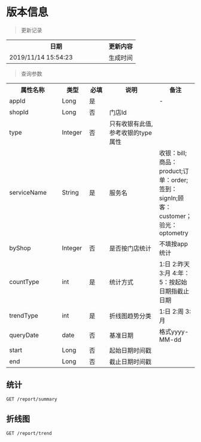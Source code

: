 # 版本信息

> 更新记录

<table>
    <tr>
        <th style="width:250px;">日期</th>
        <th>更新内容</th>
    </tr>
    <tr>
        <td>2019/11/14 15:54:23 </td>
        <td>生成时间</td>
    </tr>
</table>

> 查询参数

<table>
    <tr>
        <th style="width:150px;">属性名称</th>
        <th style="width:60px;">类型</th>
        <th style="width:60px;">必填</th>
        <th style="width:200px;">说明</th>
        <th>备注</th>
    </tr>
    <tr>
        <td>appId</td>
        <td>Long</td>
        <td>是</td>
        <td></td>
        <td>-</td>
    </tr>
    <tr>
        <td>shopId</td>
        <td>Long</td>
        <td>否</td>
        <td>门店Id</td>
        <td></td>
    </tr>
    <tr>
        <td>type</td>
        <td>Integer</td>
        <td>否</td>
        <td>只有收银有此值, 参考收银的type属性</td>
        <td></td>
    </tr>
    <tr>
        <td>serviceName</td>
        <td>String</td>
        <td>是</td>
        <td>服务名</td>
        <td>收银：bill;商品：product;订单：order;签到：signIn;顾客：customer；验光：optometry</td>
    </tr> 
    <tr>                                                                                                                                                                                                                                                                                                                                                                                                                                                                                                           
        <td>byShop</td>
        <td>Integer</td>
        <td>否</td>
        <td>是否按门店统计</td>
        <td>不填按app统计</td>
    </tr>
    <tr>
        <td>countType</td>
        <td>int</td>
        <td>是</td>
        <td>统计方式</td>
        <td> 1:日 2:昨天 3:月 4:年：5：按起始日期指截止日期</td>
    </tr>
    <tr>
        <td>trendType</td>
        <td>int</td>
        <td>是</td>
        <td>折线图趋势分类</td>
        <td>1:日 2:周 3:月</td>
    </tr>
    <tr>
        <td>queryDate</td>
        <td>date</td>
        <td>否</td>
        <td>基准日期</td>
        <td>格式yyyy-MM-dd</td>
    </tr>
    <tr>
        <td>start</td>
        <td>Long</td>
        <td>否</td>
        <td>起始日期时间戳</td>
        <td></td>
    </tr>
    <tr>
        <td>end</td>
        <td>Long</td>
        <td>否</td>
        <td>截止日期时间戳</td>
        <td></td>
    </tr>
   </table>

## 统计

```
GET /report/summary
```

## 折线图

```
GET /report/trend
